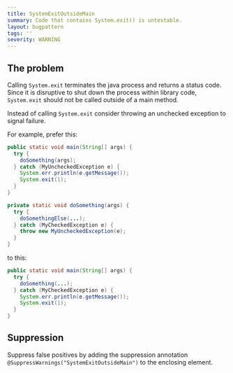 ```yaml
---
title: SystemExitOutsideMain
summary: Code that contains System.exit() is untestable.
layout: bugpattern
tags: ''
severity: WARNING
---
```


<!--
*** AUTO-GENERATED, DO NOT MODIFY ***
To make changes, edit the @BugPattern annotation or the explanation in docs/bugpattern.
-->


## The problem
Calling `System.exit` terminates the java process and returns a status code.
Since it is disruptive to shut down the process within library code,
`System.exit` should not be called outside of a main method.

Instead of calling `System.exit` consider throwing an unchecked exception to
signal failure.

For example, prefer this:

```java
public static void main(String[] args) {
  try {
    doSomething(args);
  } catch (MyUncheckedException e) {
    System.err.println(e.getMessage());
    System.exit(1);
  }
}

private static void doSomething(args) {
  try {
    doSomethingElse(...);
  } catch (MyCheckedException e) {
    throw new MyUncheckedException(e);
  }
}
```

to this:

```java
public static void main(String[] args) {
  try {
    doSomething(...);
  } catch (MyCheckedException e) {
    System.err.println(e.getMessage());
    System.exit(1);
  }
}
```

## Suppression
Suppress false positives by adding the suppression annotation `@SuppressWarnings("SystemExitOutsideMain")` to the enclosing element.
